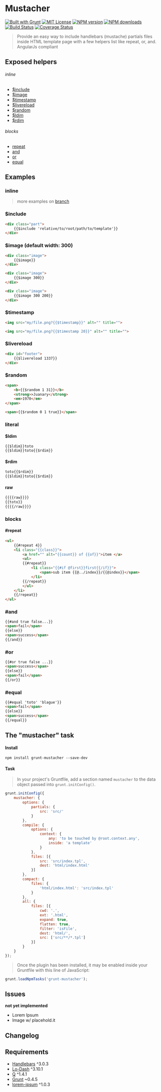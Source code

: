 <a name="mustacher"></a>
# Mustacher

[![Built with Grunt][grunt-img]](http://gruntjs.com/) [![MIT License][license-img]][license-url] [![NPM version][npm-version-img]][npm-url] [![NPM downloads][npm-downloads-img]][npm-url] [![Build Status][travis-img]][travis-url] [![Coverage Status][coverall-img]][coverall-url]

> Provide an easy way to include handlebars (mustache) partials files inside HTML template page with a few helpers list like repeat, or, and. AngularJs compliant


<a name="exposed-helpers"></a>
## Exposed helpers

###### inline

* [$include](#include)
* [$image](#image)
* [$timestamp](#timestamp)
* [$livereload](#livereload)
* [$random](#random)
* [$ldim](#literals)
* [$rdim](#literals)

###### blocks

* [repeat](#repeat)
* [and](#and)
* [or](#or)
* [equal](#equal)

## Examples

### inline

> more examples on [branch](https://github.com/sixertoy/grunt-mustacher/tree/examples)

<a name="include"><a>
### $include

```html
<div class="part">
    {{$include 'relative/to/root/path/to/template'}}
</div>
```

<a name="image"><a>
### $image (default width: 300)

```html
<div class="image">
    {{$image}}
</div>
```

```html
<div class="image">
    {{$image 300}}
</div>
```

```html
<div class="image">
    {{$image 300 200}}
</div>
```

<a name="timestamp"><a>
### $timestamp

```html
<img src="my/file.png?{{$timestamp}}" alt="" title="">
```

```html
<img src="my/file.png?{{$timestamp 20}}" alt="" title="">
```

<a name="livereload"><a>
### $livereload

```html
<div id="footer">
    {{$livereload 1337}}
</div>
```

<a name="random"><a>
### $random

```html
<span>
    <b>{{$random 1 31}}</b>
    <strong>>Juanary</strong>
    <em>1970</em>
</span>
```

```html
<span>{{$random 0 1 true}}</span>
```

<a name="literals"><a>
### literal

#### $ldim
```html
{{$ldim}}toto
{{$ldim}}toto{{$rdim}}
```

#### $rdim
```html
toto{{$rdim}}
{{$ldim}}toto{{$rdim}}
```

#### raw
```html
{{{{raw}}}}
{{toto}}
{{{{/raw}}}}
```

### blocks

<a name="repeat"><a>
#### #repeat

```html
<ul>
    {{#repeat 4}}
    <li class="{{class}}">
        <a href="" alt="{{count}} of {{of}}">item </a>
        <ul>
        {{#repeat}}
            <li class="{{#if @first}}first{{/if}}">
                <span>sub item {{@../index}}/{{@index}}</span>
            </li>
        {{/repeat}}
        </ul>
    </li>
    {{/repeat}}
</ul>
```

<a name="and"><a>
### #and

```html
{{#and true false...}}
<span>fail</span>
{{else}}
<span>success</span>
{{/and}}
```

<a name="or"><a>
### #or

```html
{{#or true false ...}}
<span>success</span>
{{else}}
<span>fail</span>
{{/or}}
```

<a name="equal"><a>
### #equal

```html
{{#equal 'toto' 'blague'}}
<span>fail</span>
{{else}}
<span>success</span>
{{/equal}}
```

<a name="the-mustacher-task"></a>
## The "mustacher" task

<a name="install"></a>
#### Install

```shell
npm install grunt-mustacher --save-dev
```

<a name="task"></a>
#### Task

> In your project's Gruntfile, add a section named `mustacher` to the data object passed into `grunt.initConfig()`.

```javascript
grunt.initConfig({
    mustacher: {
        options: {
            partials: {
                src: 'src/'
            }
        },
        compile: {
            options: {
                context: {
                    any: 'to be touched by @root.context.any',
                    inside: 'a template'
                }
            },
            files: [{
                src: 'src/index.tpl',
                dest: 'html/index.html'
            }]
        },
        compact: {
            files: {
                'html/index.html': 'src/index.tpl'
            }
        },
        all: {
            files: [{
                cwd: '.',
                ext: '.html',
                expand: true,
                flatten: true,
                filter: 'isFile',
                dest: 'html/',
                src: ['src/**/*.tpl']
            }]
        }
    }
});
```

> Once the plugin has been installed, it may be enabled inside your Gruntfile with this line of JavaScript:

```javascript
grunt.loadNpmTasks('grunt-mustacher');
```

## Issues

**not yet implemented**

- Lorem Ipsum
- Image w/ placehold.it

## Changelog

<a name="requirements"></a>
## Requirements

- [Handlebars](http://handlebarsjs.com) ^3.0.3
- [Lo-Dash](https://lodash.com) ^3.10.1
- [Q](http://documentup.com/kriskowal/q/) ^1.4.1
- [Grunt](http://gruntjs.com/) ~0.4.5
- [lorem-ipsum](https://www.npmjs.com/package/lorem-ipsum) ^1.0.3

[grunt-img]: https://cdn.gruntjs.com/builtwith.png

[license-img]: http://img.shields.io/badge/license-MIT-blue.svg?style=flat-square
[license-url]: LICENSE-MIT

[coverall-url]: https://coveralls.io/r/sixertoy/grunt-mustacher
[coverall-img]: https://img.shields.io/coveralls/sixertoy/grunt-mustacher.svg?style=flat-square

[npm-url]: https://npmjs.org/package/grunt-mustacher
[npm-version-img]: http://img.shields.io/npm/v/grunt-mustacher.svg?style=flat-square
[npm-downloads-img]: http://img.shields.io/npm/dm/grunt-mustacher.svg?style=flat-square

[travis-url]: https://travis-ci.org/sixertoy/grunt-mustacher
[travis-img]: http://img.shields.io/travis/sixertoy/grunt-mustacher.svg?style=flat-square
